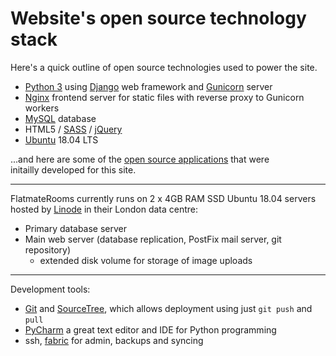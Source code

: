 Website's open source technology stack
======================================

Here's a quick outline of open source technologies used to power the site.


* [Python 3](https://www.python.org) using [Django](https://www.djangoproject.com) web framework and [Gunicorn](http://gunicorn.org) server
* [Nginx](http://nginx.com) frontend server for static files with reverse proxy to Gunicorn workers
* [MySQL](https://www.mysql.com) database
* HTML5 / [SASS](http://sass-lang.com) / [jQuery](https://jquery.com)
* [Ubuntu](http://www.ubuntu.com) 18.04 LTS


...and here are some of the [open
source applications](https://github.com/fmalina) that were initailly developed
for this site.




---


FlatmateRooms currently runs on 2 x 4GB RAM SSD Ubuntu 18.04 servers hosted by
[Linode](https://www.linode.com/?r=0e93596acefccf3b3fb413934e67d1cb6bcaeb55) in
their London data centre:


* Primary database server
* Main web server (database replication, PostFix mail server, git repository)
	+ extended disk volume for storage of image uploads




---


Development tools:


* [Git](http://git-scm.com) and [SourceTree](http://www.sourcetreeapp.com), which allows deployment using just `git push` and `pull`
* [PyCharm](https://www.jetbrains.com/pycharm/) a great text editor and IDE for Python programming
* ssh, [fabric](http://www.fabfile.org) for admin, backups and syncing
